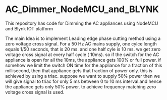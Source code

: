 # AC_Dimmer_NodeMCU_and_BLYNK
This repository has code for Dimming the AC appliances using NodeMCU and Blynk IOT platform

The main Idea is to implement Leading edge phase cutting method using a zero voltage cross signal.
For a 50 Hz AC mains supply,  one cylce length equals 1/50 seconds, that is 20 ms. and one half cyle is 10 ms.
we get zero voltage cross signal at every half cycle ( 10ms). 
so if the switch for the AC appliance is open for all the 10ms, the appliance gets 100% or full power. 
if somehow
we limit the switch ON time for the appliance for a fraction of this millisecond, then that appliance gets that fraction of power only.
this is achieved by using a triac.
suppose we want to supply 50% power then we will give signal to triac for only 5 ms between 0 to 10 ms interval.and hence the appliance gets 
only 50% power.
to achieve frequency matching zero voltage cross signal is used.

